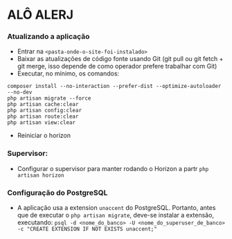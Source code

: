 # ALÔ ALERJ

### Atualizando a aplicação

- Entrar na `<pasta-onde-o-site-foi-instalado>`
- Baixar as atualizações de código fonte usando Git (git pull ou git fetch + git merge, isso depende de como operador prefere trabalhar com Git)
- Executar, no mínimo, os comandos:

```
composer install --no-interaction --prefer-dist --optimize-autoloader --no-dev
php artisan migrate --force
php artisan cache:clear
php artisan config:clear
php artisan route:clear
php artisan view:clear
```

- Reiniciar o horizon

### Supervisor:
- Configurar o supervisor para manter rodando o Horizon a partr `php artisan horizon`

### Configuração do PostgreSQL
- A aplicação usa a extension `unaccent` do PostgreSQL. Portanto, antes que de executar o `php artisan migrate`, deve-se instalar a extensão, executando:
`psql -d <nome_do_banco> -U <nome_do_superuser_de_banco> -c "CREATE EXTENSION IF NOT EXISTS unaccent;"`
